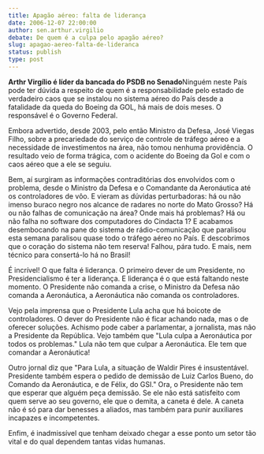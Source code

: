 ```yaml
---
title: Apagão aéreo: falta de liderança
date: 2006-12-07 22:00:00
author: sen.arthur.virgilio
debate: De quem é a culpa pelo apagão aéreo?
slug: apagao-aereo-falta-de-lideranca
status: publish 
type: post
---
```


  
**Arthr Virgílio é líder da bancada do PSDB no Senado**Ninguém neste País pode ter dúvida a respeito de quem é a responsabilidade pelo estado de verdadeiro caos que se instalou no sistema aéreo do País desde a fatalidade da queda do Boeing da GOL, há mais de dois meses. O responsável é o Governo Federal.  
  
Embora advertido, desde 2003, pelo então Ministro da Defesa, José Viegas Filho, sobre a precariedade do serviço de controle de tráfego aéreo e a necessidade de investimentos na área, não tomou nenhuma providência. O resultado veio de forma trágica, com o acidente do Boeing da Gol e com o caos aéreo que a ele se seguiu.  
  
Bem, aí surgiram as informações contraditórias dos envolvidos com o problema, desde o Ministro da Defesa e o Comandante da Aeronáutica até os controladores de vôo. E vieram as dúvidas perturbadoras: há ou não imenso buraco negro nos alcance de radares no norte do Mato Grosso? Há ou não falhas de comunicação na área? Onde mais há problemas? Há ou não falha no software dos computadores do Cindacta 1? E acabamos desembocando na pane do sistema de rádio-comunicação que paralisou esta semana paralisou quase todo o tráfego aéreo no País. E descobrimos que o coração do sistema não tem reserva! Falhou, pára tudo. E mais, nem técnico para consertá-lo há no Brasil!  
  
É incrível! O que falta é liderança. O primeiro dever de um Presidente, no Presidencialismo é ter a liderança. E liderança é o que está faltando neste momento. O Presidente não comanda a crise, o Ministro da Defesa não comanda a Aeronáutica, a Aeronáutica não comanda os controladores.  
  
Vejo pela imprensa que o Presidente Lula acha que há boicote de controladores. O dever do Presidente não é ficar achando nada, mas o de oferecer soluções. Achismo pode caber a parlamentar, a jornalista, mas não a Presidente da República. Vejo também que "Lula culpa a Aeronáutica por todos os problemas." Lula não tem que culpar a Aeronáutica. Ele tem que comandar a Aeronáutica!   
  
Outro jornal diz que "Para Lula, a situação de Waldir Pires é insustentável. Presidente também espera o pedido de demissão de Luiz Carlos Bueno, do Comando da Aeronáutica, e de Félix, do GSI." Ora, o Presidente não tem que esperar que alguém peça demissão. Se ele não está satisfeito com quem serve ao seu governo, ele que o demita, a caneta é dele. A caneta não é só para dar benesses a aliados, mas também para punir auxiliares incapazes e incompetentes.  
  
Enfim, é inadmissível que tenham deixado chegar a esse ponto um setor tão vital e do qual dependem tantas vidas humanas.  



